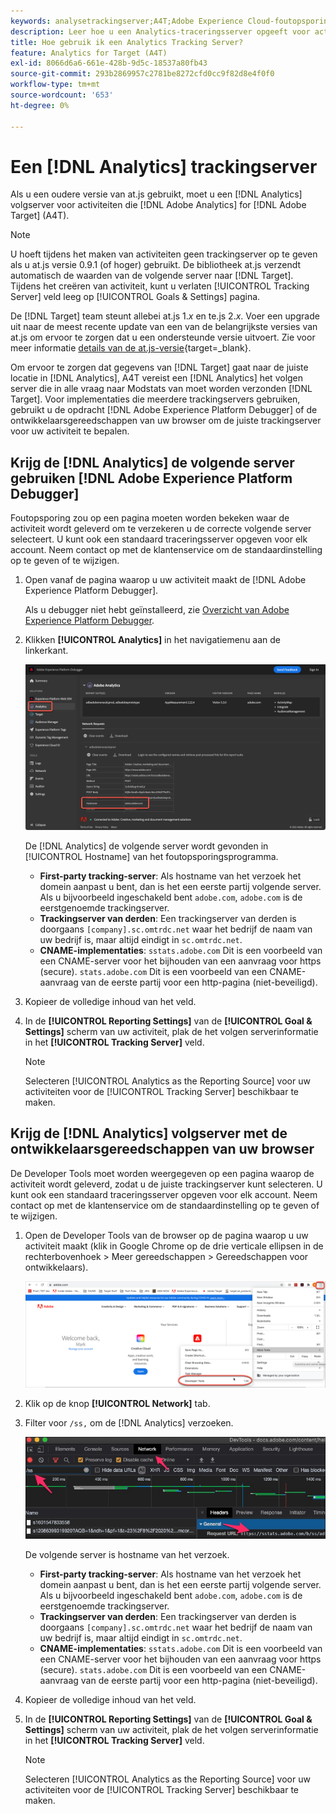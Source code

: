```yaml
---
keywords: analysetrackingserver;A4T;Adobe Experience Cloud-foutopsporing;Adobe Experience Platform-foutopsporing;bron rapporteren;ontwikkelprogramma's
description: Leer hoe u een Analytics-traceringsserver opgeeft voor activiteiten waarvoor Analytics wordt gebruikt [!DNL Target] (A4T) als u een oudere versie van at.js gebruikt.
title: Hoe gebruik ik een Analytics Tracking Server?
feature: Analytics for Target (A4T)
exl-id: 8066d6a6-661e-428b-9d5c-18537a80fb43
source-git-commit: 293b2869957c2781be8272cfd0cc9f82d8e4f0f0
workflow-type: tm+mt
source-wordcount: '653'
ht-degree: 0%

---
```


# Een [!DNL Analytics] trackingserver

Als u een oudere versie van at.js gebruikt, moet u een [!DNL Analytics] volgserver voor activiteiten die [!DNL Adobe Analytics] for [!DNL Adobe Target] (A4T).

>[!NOTE]
>
>U hoeft tijdens het maken van activiteiten geen trackingserver op te geven als u at.js versie 0.9.1 (of hoger) gebruikt. De bibliotheek at.js verzendt automatisch de waarden van de volgende server naar [!DNL Target]. Tijdens het creëren van activiteit, kunt u verlaten [!UICONTROL Tracking Server] veld leeg op [!UICONTROL Goals & Settings] pagina.
>
>De [!DNL Target] team steunt allebei at.js 1.*x* en te.js 2.*x*. Voer een upgrade uit naar de meest recente update van een van de belangrijkste versies van at.js om ervoor te zorgen dat u een ondersteunde versie uitvoert. Zie voor meer informatie [details van de at.js-versie](https://developer.adobe.com/target/implement/client-side/atjs/target-atjs-versions/){target=_blank}.

Om ervoor te zorgen dat gegevens van [!DNL Target] gaat naar de juiste locatie in [!DNL Analytics], A4T vereist een [!DNL Analytics] het volgen server die in alle vraag naar Modstats van moet worden verzonden [!DNL Target]. Voor implementaties die meerdere trackingservers gebruiken, gebruikt u de opdracht [!DNL Adobe Experience Platform Debugger] of de ontwikkelaarsgereedschappen van uw browser om de juiste trackingserver voor uw activiteit te bepalen.

## Krijg de [!DNL Analytics] de volgende server gebruiken [!DNL Adobe Experience Platform Debugger]

Foutopsporing zou op een pagina moeten worden bekeken waar de activiteit wordt geleverd om te verzekeren u de correcte volgende server selecteert. U kunt ook een standaard traceringsserver opgeven voor elk account. Neem contact op met de klantenservice om de standaardinstelling op te geven of te wijzigen.

1. Open vanaf de pagina waarop u uw activiteit maakt de [!DNL Adobe Experience Platform Debugger].

   Als u debugger niet hebt geïnstalleerd, zie [Overzicht van Adobe Experience Platform Debugger](https://experienceleague.adobe.com/docs/platform-learn/data-collection/debugger/overview.html).

1. Klikken **[!UICONTROL Analytics]** in het navigatiemenu aan de linkerkant.

   ![Screen_DebuggerTrackServ-afbeelding](assets/Screen_DebuggerTrackServ.png)

   De [!DNL Analytics] de volgende server wordt gevonden in [!UICONTROL Hostname] van het foutopsporingsprogramma.

   * **First-party tracking-server**: Als hostname van het verzoek het domein aanpast u bent, dan is het een eerste partij volgende server. Als u bijvoorbeeld ingeschakeld bent `adobe.com`, `adobe.com` is de eerstgenoemde trackingserver.
   * **Trackingserver van derden**: Een trackingserver van derden is doorgaans `[company].sc.omtrdc.net` waar het bedrijf de naam van uw bedrijf is, maar altijd eindigt in `sc.omtrdc.net`.
   * **CNAME-implementaties**: `sstats.adobe.com` Dit is een voorbeeld van een CNAME-server voor het bijhouden van een aanvraag voor https (secure). `stats.adobe.com` Dit is een voorbeeld van een CNAME-aanvraag van de eerste partij voor een http-pagina (niet-beveiligd).

1. Kopieer de volledige inhoud van het veld.

1. In de **[!UICONTROL Reporting Settings]** van de **[!UICONTROL Goal & Settings]** scherm van uw activiteit, plak de het volgen serverinformatie in het **[!UICONTROL Tracking Server]** veld.

   >[!NOTE]
   >
   >Selecteren [!UICONTROL Analytics as the Reporting Source] voor uw activiteiten voor de [!UICONTROL Tracking Server] beschikbaar te maken.

## Krijg de [!DNL Analytics] volgserver met de ontwikkelaarsgereedschappen van uw browser

De Developer Tools moet worden weergegeven op een pagina waarop de activiteit wordt geleverd, zodat u de juiste trackingserver kunt selecteren. U kunt ook een standaard traceringsserver opgeven voor elk account. Neem contact op met de klantenservice om de standaardinstelling op te geven of te wijzigen.

1. Open de Developer Tools van de browser op de pagina waarop u uw activiteit maakt (klik in Google Chrome op de drie verticale ellipsen in de rechterbovenhoek > Meer gereedschappen > Gereedschappen voor ontwikkelaars).

   ![Gereedschappen voor Chrome-ontwikkelaars](/help/main/c-integrating-target-with-mac/a4t/assets/chrome-dev-tools.png)

1. Klik op de knop **[!UICONTROL Network]** tab.

1. Filter voor `/ss,` om de [!DNL Analytics] verzoeken.

   ![De ontwikkelaars van Chrome hulpmiddelen met /ss onderzoek](/help/main/c-integrating-target-with-mac/a4t/assets/chrome-search.png)

   De volgende server is hostname van het verzoek.

   * **First-party tracking-server**: Als hostname van het verzoek het domein aanpast u bent, dan is het een eerste partij volgende server. Als u bijvoorbeeld ingeschakeld bent `adobe.com`, `adobe.com` is de eerstgenoemde trackingserver.
   * **Trackingserver van derden**: Een trackingserver van derden is doorgaans `[company].sc.omtrdc.net` waar het bedrijf de naam van uw bedrijf is, maar altijd eindigt in `sc.omtrdc.net`.
   * **CNAME-implementaties**: `sstats.adobe.com` Dit is een voorbeeld van een CNAME-server voor het bijhouden van een aanvraag voor https (secure). `stats.adobe.com` Dit is een voorbeeld van een CNAME-aanvraag van de eerste partij voor een http-pagina (niet-beveiligd).

1. Kopieer de volledige inhoud van het veld.

1. In de **[!UICONTROL Reporting Settings]** van de **[!UICONTROL Goal & Settings]** scherm van uw activiteit, plak de het volgen serverinformatie in het **[!UICONTROL Tracking Server]** veld.

   >[!NOTE]
   >
   >Selecteren [!UICONTROL Analytics as the Reporting Source] voor uw activiteiten voor de [!UICONTROL Tracking Server] beschikbaar te maken.
